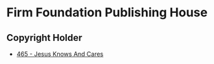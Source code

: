 # Firm Foundation Publishing House

## Copyright Holder

- [465 - Jesus Knows And Cares](/hymns/465.md)

